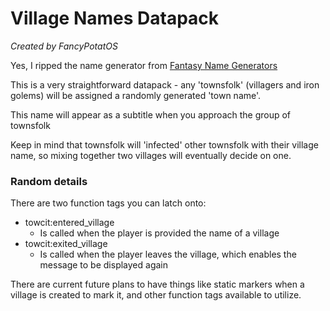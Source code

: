 
# Village Names Datapack
_Created by FancyPotatOS_


Yes, I ripped the name generator from [Fantasy Name Generators](https://www.fantasynamegenerators.com/fantasy-town-names.php)

This is a very straightforward datapack - any 'townsfolk' (villagers and iron golems) will be assigned a randomly generated 'town name'.

This name will appear as a subtitle when you approach the group of townsfolk

Keep in mind that townsfolk will 'infected' other townsfolk with their village name, so mixing together two villages will eventually decide on one.


### Random details

There are two function tags you can latch onto:

- towcit:entered_village
  - Is called when the player is provided the name of a village
- towcit:exited_village
  - Is called when the player leaves the village, which enables the message to be displayed again

There are current future plans to have things like static markers when a village is created to mark it, and other function tags available to utilize.
